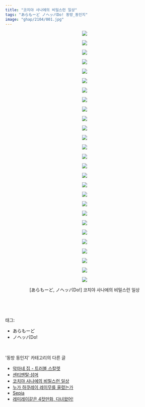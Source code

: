 ```yaml
---
title: "코치야 사나에의 비밀스런 일상"
tags: "あらもーど ノヘッパDo! 동방_동인지"
image: "ghap/2104/001.jpg"
---
```

<div class="article">
<p style="text-align: center; clear: none; float: none;"><img src="{{ site.nasurl }}/ghap/2104/001.jpg"/></p>
<p style="text-align: center; clear: none; float: none;"><img src="{{ site.nasurl }}/ghap/2104/002.jpg"/></p>
<p style="text-align: center; clear: none; float: none;"><img src="{{ site.nasurl }}/ghap/2104/003.jpg"/></p>
<p style="text-align: center; clear: none; float: none;"><img src="{{ site.nasurl }}/ghap/2104/004.jpg"/></p>
<p style="text-align: center; clear: none; float: none;"><img src="{{ site.nasurl }}/ghap/2104/005.jpg"/></p>
<p style="text-align: center; clear: none; float: none;"><img src="{{ site.nasurl }}/ghap/2104/006.jpg"/></p>
<p style="text-align: center; clear: none; float: none;"><img src="{{ site.nasurl }}/ghap/2104/007.jpg"/></p>
<p style="text-align: center; clear: none; float: none;"><img src="{{ site.nasurl }}/ghap/2104/008.jpg"/></p>
<p style="text-align: center; clear: none; float: none;"><img src="{{ site.nasurl }}/ghap/2104/009.jpg"/></p>
<p style="text-align: center; clear: none; float: none;"><img src="{{ site.nasurl }}/ghap/2104/010.jpg"/></p>
<p style="text-align: center; clear: none; float: none;"><img src="{{ site.nasurl }}/ghap/2104/011.jpg"/></p>
<p style="text-align: center; clear: none; float: none;"><img src="{{ site.nasurl }}/ghap/2104/012.jpg"/></p>
<p style="text-align: center; clear: none; float: none;"><img src="{{ site.nasurl }}/ghap/2104/013.jpg"/></p>
<p style="text-align: center; clear: none; float: none;"><img src="{{ site.nasurl }}/ghap/2104/014.jpg"/></p>
<p style="text-align: center; clear: none; float: none;"><img src="{{ site.nasurl }}/ghap/2104/015.jpg"/></p>
<p style="text-align: center; clear: none; float: none;"><img src="{{ site.nasurl }}/ghap/2104/016.jpg"/></p>
<p style="text-align: center; clear: none; float: none;"><img src="{{ site.nasurl }}/ghap/2104/017.jpg"/></p>
<p style="text-align: center; clear: none; float: none;"><img src="{{ site.nasurl }}/ghap/2104/018.jpg"/></p>
<p style="text-align: center; clear: none; float: none;"><img src="{{ site.nasurl }}/ghap/2104/019.jpg"/></p>
<p style="text-align: center; clear: none; float: none;"><img src="{{ site.nasurl }}/ghap/2104/020.jpg"/></p>
<p style="text-align: center; clear: none; float: none;"><img src="{{ site.nasurl }}/ghap/2104/021.jpg"/></p>
<p style="text-align: center; clear: none; float: none;"><img src="{{ site.nasurl }}/ghap/2104/022.jpg"/></p>
<p style="text-align: center; clear: none; float: none;"><img src="{{ site.nasurl }}/ghap/2104/023.jpg"/></p>
<p style="text-align: center; clear: none; float: none;"><img src="{{ site.nasurl }}/ghap/2104/024.jpg"/></p>
<p style="text-align: center; clear: none; float: none;"><img src="{{ site.nasurl }}/ghap/2104/025.jpg"/></p>
<p style="text-align: center; clear: none; float: none;"><img src="{{ site.nasurl }}/ghap/2104/026.jpg"/></p>
<p style="text-align: center; clear: none; float: none;"><img src="{{ site.nasurl }}/ghap/2104/027.jpg"/></p>
<p style="text-align: center; clear: none; float: none;">[あらもーど, ノヘッパDo!] 코치야 사나에의 비밀스런 일상</p>
<p><br/></p>
</div><br/>
<div class="tagTrail">
<p>태그: </p>
<ul>
<li>あらもーど</li>
<li>ノヘッパDo!</li>
</ul>
</div><br/>
<div class="another">
<p>'동방 동인지' 카테고리의 다른 글</p>
<ul>
<li><a href="/2016-09-11-ghap_2106">악마네 집 - 트러블 스칼렛</a></li>
<li><a href="/2016-09-11-ghap_2105">센티멘탈·섬머</a></li>
<li><a href="/2016-09-11-ghap_2104">코치야 사나에의 비밀스런 일상</a></li>
<li><a href="/2016-09-11-ghap_2102">누가 하쿠레이 레이무를 울렸는가</a></li>
<li><a href="/2016-09-11-ghap_2100">Sepia</a></li>
<li><a href="/2016-09-11-ghap_2099">레미레이같은 4컷만화, 다녀왔어!</a></li>
</ul>
</div><br/>
<div class="cb_module cb_fluid">
<div class="cb_wrt cb_profile">
</div><!-- commentList close -->
</div><br/>
